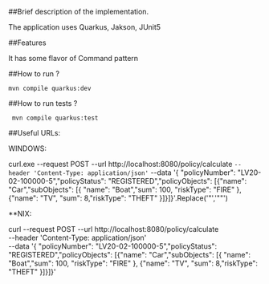 

##Brief description of the implementation.

The application uses Quarkus, Jakson, JUnit5

##Features 

It has some flavor of Command pattern

##How to run ?

``mvn compile quarkus:dev``

##How to run tests ?

`` mvn compile quarkus:test``

##Useful URLs:

WINDOWS:

curl.exe --request POST --url http://localhost:8080/policy/calculate `
--header 'Content-Type: application/json' `
--data '{ "policyNumber": "LV20-02-100000-5","policyStatus": "REGISTERED","policyObjects": [{"name": "Car","subObjects": [{            "name": "Boat","sum": 100, "riskType": "FIRE" }, {"name": "TV", "sum": 8,"riskType": "THEFT" }]}]}'.Replace('"','""')

**NIX:

curl --request POST --url http://localhost:8080/policy/calculate \
--header 'Content-Type: application/json' \
--data '{ "policyNumber": "LV20-02-100000-5","policyStatus": "REGISTERED","policyObjects": [{"name": "Car","subObjects": [{            "name": "Boat","sum": 100, "riskType": "FIRE" }, {"name": "TV", "sum": 8,"riskType": "THEFT" }]}]}'


 

